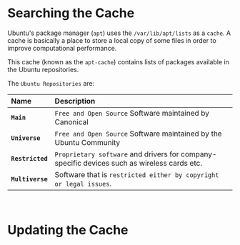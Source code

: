 # **Searching the Cache**

Ubuntu's package manager (`apt`) uses the `/var/lib/apt/lists` as a `cache`. A cache is basically a place to store a local copy of some files in order to improve computational performance.

This cache (known as the `apt-cache`) contains lists of packages available in the Ubuntu repositories.

The `Ubuntu Repositories` are:

| Name             | Description                                             |
|:---              |:---                                                     |
| **`Main`**       | `Free and Open Source` Software maintained by Canonical |
| **`Universe`**   | `Free and Open Source` Software maintained by the Ubuntu Community |
| **`Restricted`** | `Proprietary software` and drivers for company-specific devices such as wireless cards etc. |
| **`Multiverse`**  | Software that is `restricted either by copyright or legal issues`.

&nbsp;



# **Updating the Cache**